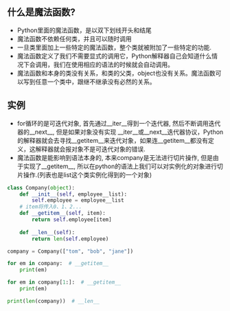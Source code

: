 ## 什么是魔法函数?
- Python里面的魔法函数，是以双下划线开头和结尾
- 魔法函数不依赖任何类，并且可以随时调用
- 一旦类里面加上一些特定的魔法函数，整个类就被附加了一些特定的功能.
- 魔法函数定义了我们不需要显式的调用它，Python解释器自己会知道什么情况下会调用，我们在使用相应的语法的时候就会自动调用。
- 魔法函数和本身的类没有关系，和类的父类，object也没有关系。魔法函数可以写到任意一个类中，跟继不继承没有必然的关系。

## 实例
- for循环的是可迭代对象, 首先通过\_\_iter\_\_得到一个迭代器, 然后不断调用迭代器的\_\_next\_\_, 但是如果对象没有实现 \_\_iter\_\_或\_\_next\_\_迭代器协议，Python的解释器就会去寻找\_\_getitem\_\_来迭代对象，如果连\_\_getitem\_\_都没有定义，这解释器就会报对象不是可迭代对象的错误.
- 魔法函数是能影响到语法本身的, 本来company是无法进行切片操作, 但是由于实现了\_\_getitem\_\_, 所以在python的语法上我们可以对实例化的对象进行切片操作.(列表也是list这个类实例化得到的一个对象)
```python
class Company(object):
    def __init__(self, employee__list):
        self.employee = employee__list
    # item将传入0、1、2...
    def __getitem__(self, item):
        return self.employee[item]
        
    def __len__(self):
        return len(self.employee)

company = Company(["tom", "bob", "jane"])

for em in company:  # __getitem__
    print(em)

for em in company[1:]:  # __getitem__
    print(em)

print(len(company))  # __len__
```